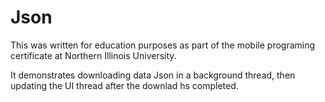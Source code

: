 # Json

This was written for education purposes as part of the mobile programing certificate at Northern Illinois University.

It demonstrates downloading data Json in a background thread, then updating the UI thread after the downlad hs completed.
